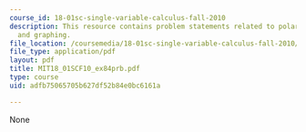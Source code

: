 ```yaml
---
course_id: 18-01sc-single-variable-calculus-fall-2010
description: This resource contains problem statements related to polar coordinates
  and graphing.
file_location: /coursemedia/18-01sc-single-variable-calculus-fall-2010/adfb75065705b627df52b84e0bc6161a_MIT18_01SCF10_ex84prb.pdf
file_type: application/pdf
layout: pdf
title: MIT18_01SCF10_ex84prb.pdf
type: course
uid: adfb75065705b627df52b84e0bc6161a

---
```

None